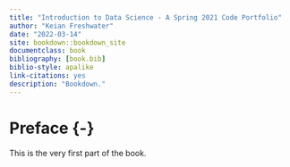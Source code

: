 ```yaml
--- 
title: "Introduction to Data Science - A Spring 2021 Code Portfolio"
author: "Keian Freshwater"
date: "2022-03-14"
site: bookdown::bookdown_site
documentclass: book
bibliography: [book.bib]
biblio-style: apalike
link-citations: yes
description: "Bookdown."
---
```


# Preface {-}

This is the very first part of the book.
